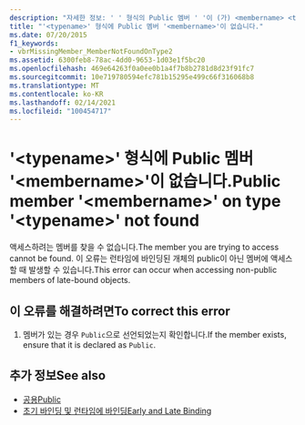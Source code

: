 ```yaml
---
description: "자세한 정보: ' ' 형식의 Public 멤버 ' '이 (가) <membername> <typename> 없습니다."
title: "'<typename>' 형식에 Public 멤버 '<membername>'이 없습니다."
ms.date: 07/20/2015
f1_keywords:
- vbrMissingMember_MemberNotFoundOnType2
ms.assetid: 6300feb8-78ac-4dd0-9653-1d03e1f5bc20
ms.openlocfilehash: 469e64263f0a0ee0b1a4f7b8b2781d8d23f91fc7
ms.sourcegitcommit: 10e719780594efc781b15295e499c66f316068b8
ms.translationtype: MT
ms.contentlocale: ko-KR
ms.lasthandoff: 02/14/2021
ms.locfileid: "100454717"
---
```

# <a name="public-member-membername-on-type-typename-not-found"></a><span data-ttu-id="135e3-103">'\<typename>' 형식에 Public 멤버 '\<membername>'이 없습니다.</span><span class="sxs-lookup"><span data-stu-id="135e3-103">Public member '\<membername>' on type '\<typename>' not found</span></span>

<span data-ttu-id="135e3-104">액세스하려는 멤버를 찾을 수 없습니다.</span><span class="sxs-lookup"><span data-stu-id="135e3-104">The member you are trying to access cannot be found.</span></span> <span data-ttu-id="135e3-105">이 오류는 런타임에 바인딩된 개체의 public이 아닌 멤버에 액세스할 때 발생할 수 있습니다.</span><span class="sxs-lookup"><span data-stu-id="135e3-105">This error can occur when accessing non-public members of late-bound objects.</span></span>  
  
## <a name="to-correct-this-error"></a><span data-ttu-id="135e3-106">이 오류를 해결하려면</span><span class="sxs-lookup"><span data-stu-id="135e3-106">To correct this error</span></span>  
  
1. <span data-ttu-id="135e3-107">멤버가 있는 경우 `Public`으로 선언되었는지 확인합니다.</span><span class="sxs-lookup"><span data-stu-id="135e3-107">If the member exists, ensure that it is declared as `Public`.</span></span>  
  
## <a name="see-also"></a><span data-ttu-id="135e3-108">추가 정보</span><span class="sxs-lookup"><span data-stu-id="135e3-108">See also</span></span>

- [<span data-ttu-id="135e3-109">공용</span><span class="sxs-lookup"><span data-stu-id="135e3-109">Public</span></span>](../language-reference/modifiers/public.md)
- [<span data-ttu-id="135e3-110">초기 바인딩 및 런타임에 바인딩</span><span class="sxs-lookup"><span data-stu-id="135e3-110">Early and Late Binding</span></span>](../programming-guide/language-features/early-late-binding/index.md)
